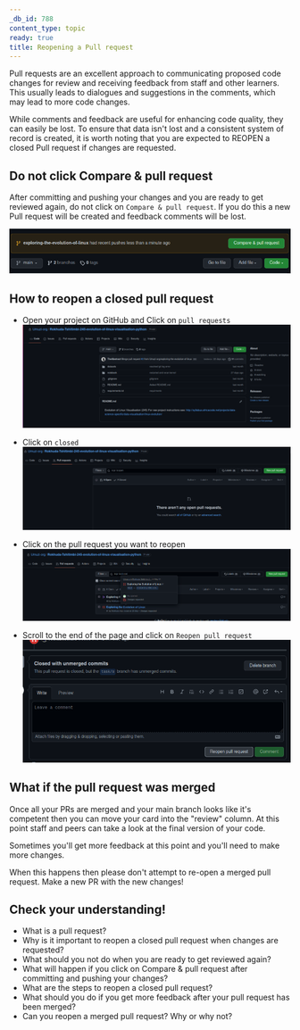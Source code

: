 ```yaml
---
_db_id: 788
content_type: topic
ready: true
title: Reopening a Pull request
---
```



Pull requests are an excellent approach to communicating proposed code changes for review and receiving feedback from staff and other learners. This usually leads to dialogues and suggestions in the comments, which may lead to more code changes.

While comments and feedback are useful for enhancing code quality, they can easily be lost. To ensure that data isn't lost and a consistent system of record is created, it is worth noting that you are expected to REOPEN a closed Pull request if changes are requested. 

## Do not click Compare & pull request

After committing and pushing your changes and you are ready to get reviewed again, do not click on `Compare & pull request`. If you do this a new Pull request will be created and feedback comments will be lost. 

![](compare&pr.png)

## How to reopen a closed pull request

- Open your project on GitHub and Click on `pull requests` 
![](project-page.png)

- Click on `closed`
![](closed.png)

- Click on the pull request you want to reopen
![](pr.png)

- Scroll to the end of the page and click on `Reopen pull request`
![](reopen.png)

## What if the pull request was merged

Once all your PRs are merged and your main branch looks like it's competent then you can move your card into the "review" column. At this point staff and peers can take a look at the final version of your code.

Sometimes you'll get more feedback at this point and you'll need to make more changes. 

When this happens then please don't attempt to re-open a merged pull request. Make a new PR with the new changes!

## Check your understanding!

- What is a pull request?
- Why is it important to reopen a closed pull request when changes are requested?
- What should you not do when you are ready to get reviewed again?
- What will happen if you click on Compare & pull request after committing and pushing your changes?
- What are the steps to reopen a closed pull request?
- What should you do if you get more feedback after your pull request has been merged?
- Can you reopen a merged pull request? Why or why not?